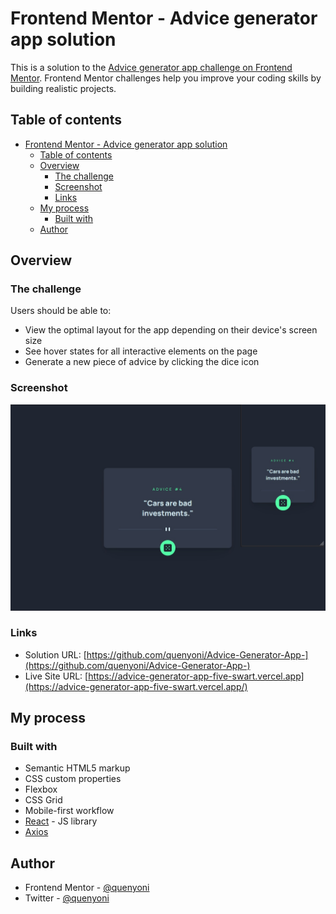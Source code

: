 # Frontend Mentor - Advice generator app solution

This is a solution to the [Advice generator app challenge on Frontend Mentor](https://www.frontendmentor.io/challenges/advice-generator-app-QdUG-13db). Frontend Mentor challenges help you improve your coding skills by building realistic projects.

## Table of contents

- [Frontend Mentor - Advice generator app solution](#frontend-mentor---advice-generator-app-solution)
  - [Table of contents](#table-of-contents)
  - [Overview](#overview)
    - [The challenge](#the-challenge)
    - [Screenshot](#screenshot)
    - [Links](#links)
  - [My process](#my-process)
    - [Built with](#built-with)
  - [Author](#author)

## Overview

### The challenge

Users should be able to:

- View the optimal layout for the app depending on their device's screen size
- See hover states for all interactive elements on the page
- Generate a new piece of advice by clicking the dice icon

### Screenshot

![](./AdviceApp.jpg)

### Links

- Solution URL: [https://github.com/quenyoni/Advice-Generator-App-](https://github.com/quenyoni/Advice-Generator-App-)
- Live Site URL: [https://advice-generator-app-five-swart.vercel.app](https://advice-generator-app-five-swart.vercel.app/)

## My process

### Built with

- Semantic HTML5 markup
- CSS custom properties
- Flexbox
- CSS Grid
- Mobile-first workflow
- [React](https://reactjs.org/) - JS library
- [Axios](https://axios-http.com/docs/intro)

## Author

- Frontend Mentor - [@quenyoni](https://www.frontendmentor.io/profile/quenyoni)
- Twitter - [@quenyoni](https://www.twitter.com/@quenyoni)
